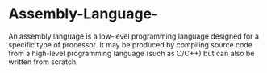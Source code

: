 # Assembly-Language-



An assembly language is a low-level programming language designed for a specific type of processor. It may be produced by compiling source code from a high-level programming language (such as C/C++) but can also be written from scratch.
